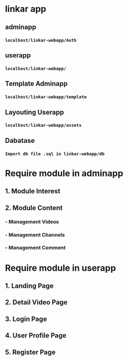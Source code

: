 # linkar app

## adminapp
### `localhost/linkar-webapp/Auth`

## userapp
### `localhost/linkar-webapp/`

## Template Adminapp
### `localhost/linkar-webapp/template`

## Layouting Userapp
### `localhost/linkar-webapp/assets`

## Dabatase
### `Import db file .sql in linkar-webapp/db`


# Require module in adminapp

## 1. Module Interest

## 2. Module Content
### - Management Videos
### - Management Channels
### - Management Comment

# Require module in userapp

## 1. Landing Page
## 2. Detail Video Page
## 3. Login Page
## 4. User Profile Page
## 5. Register Page
